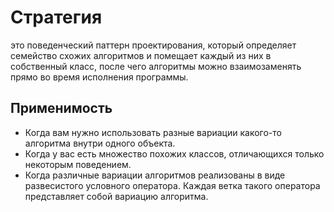 # Стратегия

это поведенческий паттерн проектирования, который определяет семейство схожих алгоритмов и помещает каждый из них в собственный класс, после
чего алгоритмы можно взаимозаменять прямо во время исполнения программы.

## Применимость

-  Когда вам нужно использовать разные вариации какого-то алгоритма внутри одного объекта.
-  Когда у вас есть множество похожих классов, отличающихся только некоторым поведением.
- Когда различные вариации алгоритмов реализованы в виде развесистого условного оператора. Каждая ветка такого оператора представляет собой вариацию алгоритма.

